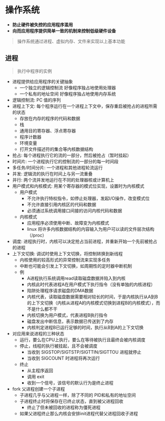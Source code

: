 # 操作系统

- **防止硬件被失控的应用程序滥用**
- **向而应用程序提供简单一致的机制来控制低级硬件设备**

> 操作系统通过进程、虚拟内存、文件来实现以上基本功能

## 进程

> 执行中程序的实例

- 进程提供给应用程序的关键抽象
  - 一个独立的逻辑控制流 好像程序独占地使用处理器
  - 一个私有的地址空间 好像程序独占地使用内存系统
- 逻辑控制流: PC 值的序列
- 进程上下文: 每个程序运行在一个进程上下文中，保存重启被抢占的进程所需的状态
  - 存放在内存的程序的代码和数据
  - 栈
  - 通用目的寄存器、浮点寄存器
  - 程序计数器
  - 环境变量
  - 打开文件描述符的集合等内核数据结构
- 抢占: 每个进程执行它的流的一部分，然后被抢占（暂时挂起）
- 时间片: 一个进程执行它的控制流的一部分的每一时间段
- 多任务/时间分片: 一个进程和其他进程轮流运行
- 并发: 逻辑流的执行在时间上与另一流重叠
- 并行: 两个流并发地运行在不同的处理器核或计算机上
- 用户模式和内核模式: 用某个寄存器的模式位实现，设置时为内核模式
  - 用户模式 
    - 不允许执行特权指令，如停止处理器，发起I/O操作，改变模式位
    - 不允许直接引用内核区的代码和数据
    - 必须通过系统调用接口间接的访问内核代码和数据
  - 内核模式
    - 应用程序必须使用中断、故障变为内核模式
    - linux 将许多内核数据结构的内容输入为用户可以读的文件层次结构（/proc）
- 调度: 进程执行时，内核可以决定抢占当前进程，并重新开始一个先前被抢占的进程
- 上下文切换: 调试时使用上下文切换，将控制转换到新线程
  - 内核使用的较高形式的异常控制流来实现多任务
  - 中断也可能会引发上下文切换，如周期性的定时器中断机制
  - 例
    - A进程执行系统调用read读取磁盘数据并陷入到内核
    - 内核此时代表进程A在用户模式下执行指令（没有单独的内核进程）
    - 陷阱处理程序请求磁盘的DMA数据
    - 内核代表，读取磁盘数据需要相对较长的时间，于是内核执行从A到B的上下文切换（内核从进程A的内核模式切换到进程B的内核模式），而不是什么都不干
    - 内核切换为用户模式，代表进程B执行指令
    - 磁盘发出中断信息，表示数据已传送到了内存
    - 内核判定进程B已运行足够的时间，执行从B到A的上下文切换
- 对应用来说进程的三种状态
  - 运行，要么在CPU上执行，要么在等待被执行且最终会被内核调度
  - 停止，线程的执行被挂起，且不会被调度
    - 当收到 SIGSTOP/SIGTSTP/SIGTTIN/SIGTTOU 进程就停止
    - 当收到 SIGCOUNT 时进程将再次运行
  - 终止
    - 从主程序返回
    - 调用 exit
    - 收到一个信号，该信号的默认行为是终止进程
- fork 父进程创建一个子进程
  - 子进程几乎与父进程一样，除了不同的 PID和私有的地址空间
  - 子进程终止时将保存在已终止状态，直到被父进程回收
    - 终止了但未被回收的进程称为僵死进程
  - 如果父进程终止那么内核会安排init进程代替父进程回收子进程
